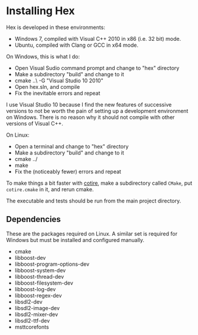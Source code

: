 Installing Hex
==============

Hex is developed in these environments:

  * Windows 7, compiled with Visual C++ 2010 in x86 (i.e. 32 bit) mode.
  * Ubuntu, compiled with Clang or GCC in x64 mode.

On Windows, this is what I do:

  - Open Visual Sudio command prompt and change to "hex" directory
  - Make a subdirectory "build" and change to it
  - cmake ..\ -G "Visual Studio 10 2010"
  - Open hex.sln, and compile
  - Fix the inevitable errors and repeat

I use Visual Studio 10 because I find the new features of successive versions to not be
worth the pain of setting up a development environment on Windows.  There is no reason why it
should not compile with other versions of Visual C++.

On Linux:

  - Open a terminal and change to "hex" directory
  - Make a subdirectory "build" and change to it
  - cmake ../
  - make
  - Fix the (noticeably fewer) errors and repeat

To make things a bit faster with [cotire][cotire github], make a subdirectory called `CMake`,
put `cotire.cmake` in it, and rerun cmake.

The executable and tests should be run from the main project directory.

Dependencies
------------

These are the packages required on Linux.  A similar set is required for Windows but must be installed and configured manually.

  * cmake
  * libboost-dev
  * libboost-program-options-dev
  * libboost-system-dev
  * libboost-thread-dev
  * libboost-filesystem-dev
  * libboost-log-dev
  * libboost-regex-dev
  * libsdl2-dev
  * libsdl2-image-dev
  * libsdl2-mixer-dev
  * libsdl2-ttf-dev
  * msttcorefonts

[cotire github]: https://github.com/sakra/cotire
